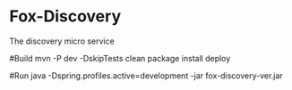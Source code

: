 # Fox-Discovery
The discovery micro service

#Build
mvn -P dev   -DskipTests clean package install deploy

#Run
java -Dspring.profiles.active=development  -jar fox-discovery-ver.jar

